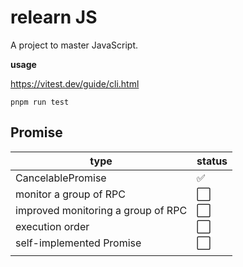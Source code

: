 # relearn JS

A project to master JavaScript.

**usage**

https://vitest.dev/guide/cli.html

```shell
pnpm run test
```



## Promise

| type                               | status |
| ---------------------------------- | ------ |
| CancelablePromise                  | ✅      |
| monitor a group of RPC             | ⬜️      |
| improved monitoring a group of RPC | ⬜️      |
| execution order                    | ⬜️      |
| self-implemented Promise           | ⬜️      |
|                                    |        |


